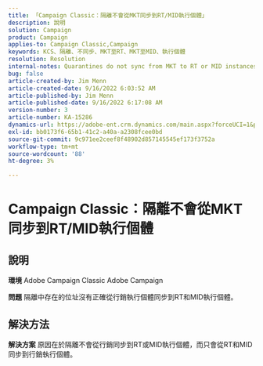 ```yaml
---
title: 「Campaign Classic：隔離不會從MKT同步到RT/MID執行個體」
description: 說明
solution: Campaign
product: Campaign
applies-to: Campaign Classic,Campaign
keywords: KCS、隔離、不同步、MKT至RT、MKT至MID、執行個體
resolution: Resolution
internal-notes: Quarantines do not sync from MKT to RT or MID instances
bug: false
article-created-by: Jim Menn
article-created-date: 9/16/2022 6:03:52 AM
article-published-by: Jim Menn
article-published-date: 9/16/2022 6:17:08 AM
version-number: 3
article-number: KA-15286
dynamics-url: https://adobe-ent.crm.dynamics.com/main.aspx?forceUCI=1&pagetype=entityrecord&etn=knowledgearticle&id=64033d55-8535-ed11-9db1-0022480866ad
exl-id: bb0173f6-65b1-41c2-a40a-a2308fcee0bd
source-git-commit: 9c971ee2ceef8f48902d857145545ef173f3752a
workflow-type: tm+mt
source-wordcount: '88'
ht-degree: 3%

---
```


# Campaign Classic：隔離不會從MKT同步到RT/MID執行個體

## 說明


<b>環境</b>
Adobe Campaign Classic Adobe Campaign

<b>問題</b>
隔離中存在的位址沒有正確從行銷執行個體同步到RT和MID執行個體。


## 解決方法


<b>解決方案</b>
原因在於隔離不會從行銷同步到RT或MID執行個體，而只會從RT和MID同步到行銷執行個體。
